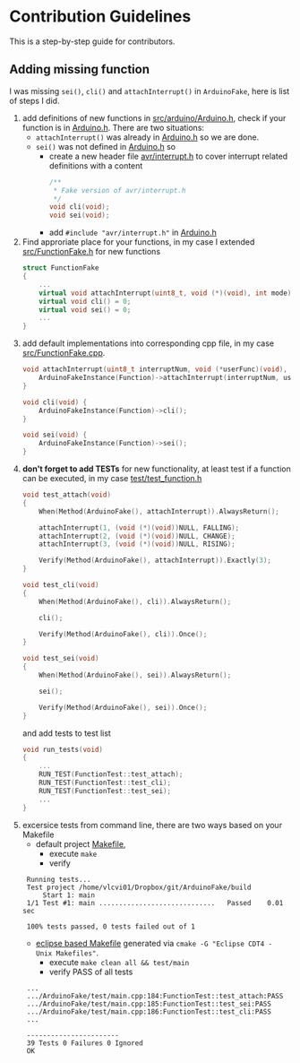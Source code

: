 # Contribution Guidelines
This is a step-by-step guide for contributors.

## Adding missing function
I was missing `sei()`, `cli()` and `attachInterrupt()` in `ArduinoFake`, here is list of steps I did.


1. add definitions of new functions in [src/arduino/Arduino.h](/nirs/src/arduino/Arduino.h), check if your function is in [Arduino.h](/nirs/src/arduino/Arduino.h). There are two situations: 
    * `attachInterrupt()` was already in [Arduino.h](/nirs/src/arduino/Arduino.h) so we are done. 
    * `sei()` was not defined in [Arduino.h](/nirs/src/arduino/Arduino.h) so
       * create a new header file [avr/interrupt.h](/nirs/src/arduino/avr/interrupt.h) to cover interrupt related definitions with a content
          ```c++
          /**
           * Fake version of avr/interrupt.h
           */
          void cli(void);
          void sei(void);          
       * add `#include "avr/interrupt.h"` in [Arduino.h](/nirs/src/arduino/Arduino.h)
1. Find approriate place for your functions, in my case I extended [src/FunctionFake.h](/nirs/src/FunctionFake.h) for new functions
	```c++
	struct FunctionFake
	{
		...
		virtual void attachInterrupt(uint8_t, void (*)(void), int mode) = 0;
		virtual void cli() = 0;
		virtual void sei() = 0;
		...
	}
    ```    
1. add default implementations into corresponding cpp file, in my case [src/FunctionFake.cpp](/nirs/src/FunctionFake.cpp).
	```c++
    void attachInterrupt(uint8_t interruptNum, void (*userFunc)(void), int mode) {
        ArduinoFakeInstance(Function)->attachInterrupt(interruptNum, userFunc, mode);
    }

    void cli(void) {
        ArduinoFakeInstance(Function)->cli();
    }

    void sei(void) {
        ArduinoFakeInstance(Function)->sei();
    }
	```
1. **don't forget to add TESTs** for new functionality, at least test if a function can be executed, in my case [test/test_function.h](/nirs/test/test_function.h)
	```c++
    void test_attach(void)
    {
        When(Method(ArduinoFake(), attachInterrupt)).AlwaysReturn();

        attachInterrupt(1, (void (*)(void))NULL, FALLING);
        attachInterrupt(2, (void (*)(void))NULL, CHANGE);
        attachInterrupt(3, (void (*)(void))NULL, RISING);

        Verify(Method(ArduinoFake(), attachInterrupt)).Exactly(3);
    }

    void test_cli(void)
    {
        When(Method(ArduinoFake(), cli)).AlwaysReturn();

        cli();

        Verify(Method(ArduinoFake(), cli)).Once();
    }

    void test_sei(void)
    {
        When(Method(ArduinoFake(), sei)).AlwaysReturn();

        sei();

        Verify(Method(ArduinoFake(), sei)).Once();
    }
    ```
    and add tests to test list
    ```c
    void run_tests(void)
    {
		...
		RUN_TEST(FunctionTest::test_attach);
		RUN_TEST(FunctionTest::test_cli);        
		RUN_TEST(FunctionTest::test_sei);
		...
    }
1. excersice tests from command line, there are two ways based on your Makefile
   * default project [Makefile](/Makefile), 
     * execute `make`  
     * verify
   ```
	Running tests...
	Test project /home/vlcvi01/Dropbox/git/ArduinoFake/build
	    Start 1: main
	1/1 Test #1: main .............................   Passed    0.01 sec

	100% tests passed, 0 tests failed out of 1
   ```
   * [eclipse based Makefile](https://www.mantidproject.org/Setting_up_Eclipse_projects_with_CMake) generated via `cmake -G "Eclipse CDT4 - Unix Makefiles"`.
     * execute `make clean all && test/main`
     * verify PASS of all tests	
   ```
    ...
    .../ArduinoFake/test/main.cpp:184:FunctionTest::test_attach:PASS
    .../ArduinoFake/test/main.cpp:185:FunctionTest::test_sei:PASS
    .../ArduinoFake/test/main.cpp:186:FunctionTest::test_cli:PASS
    ...
    
    -----------------------
    39 Tests 0 Failures 0 Ignored 
    OK
   ```
